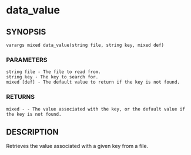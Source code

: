# data_value

## SYNOPSIS

    varargs mixed data_value(string file, string key, mixed def)

### PARAMETERS

    string file - The file to read from.
    string key - The key to search for.
    mixed [def] - The default value to return if the key is not found.

### RETURNS

    mixed - - The value associated with the key, or the default value if the key is not found.

## DESCRIPTION

Retrieves the value associated with a given key from a file.
